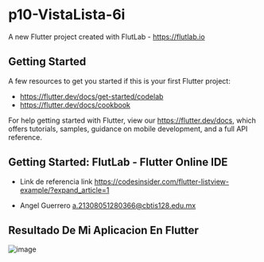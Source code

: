 # p10-VistaLista-6i

A new Flutter project created with FlutLab - https://flutlab.io

## Getting Started

A few resources to get you started if this is your first Flutter project:

- https://flutter.dev/docs/get-started/codelab
- https://flutter.dev/docs/cookbook

For help getting started with Flutter, view our
https://flutter.dev/docs, which offers tutorials,
samples, guidance on mobile development, and a full API reference.

## Getting Started: FlutLab - Flutter Online IDE

- Link de referencia link
https://codesinsider.com/flutter-listview-example/?expand_article=1

- Angel Guerrero a.21308051280366@cbtis128.edu.mx

## Resultado De Mi Aplicacion En Flutter


![image](https://github.com/GuerreroA128/p10-appList-6i/assets/143743819/63b38a89-0ec6-45c3-ae59-9bd9b11292a7)

